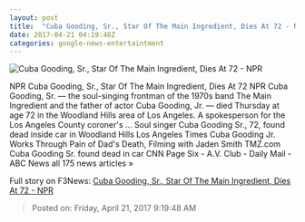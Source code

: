 ```yaml
---
layout: post
title:  "Cuba Gooding, Sr., Star Of The Main Ingredient, Dies At 72 - NPR"
date: 2017-04-21 04:19:48Z
categories: google-news-entertaintment
---
```


![Cuba Gooding, Sr., Star Of The Main Ingredient, Dies At 72 - NPR](https://media.npr.org/assets/img/2017/04/20/cubagooding_wide-d0f5d026660a1dbce756c87278d5a64391e662f7.jpeg?s=1400)

NPR Cuba Gooding, Sr., Star Of The Main Ingredient, Dies At 72 NPR Cuba Gooding, Sr. — the soul-singing frontman of the 1970s band The Main Ingredient and the father of actor Cuba Gooding, Jr. — died Thursday at age 72 in the Woodland Hills area of Los Angeles. A spokesperson for the Los Angeles County coroner's ... Soul singer Cuba Gooding Sr., 72, found dead inside car in Woodland Hills Los Angeles Times Cuba Gooding Jr. Works Through Pain of Dad's Death, Filming with Jaden Smith TMZ.com Cuba Gooding Sr. found dead in car CNN Page Six - A.V. Club - Daily Mail - ABC News all 175 news articles »


Full story on F3News: [Cuba Gooding, Sr., Star Of The Main Ingredient, Dies At 72 - NPR](http://www.f3nws.com/n/WuHU4C)

> Posted on: Friday, April 21, 2017 9:19:48 AM
